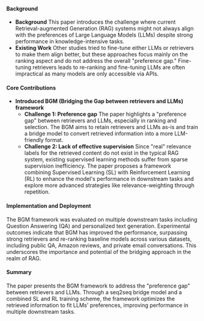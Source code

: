 #### Background
- **Background**
This paper introduces the challenge where current Retrieval-augmented Generation (RAG) systems might not always align with the preferences of Large Language Models (LLMs) despite strong performance in knowledge-intensive tasks. 
- **Existing Work**
Other studies tried to fine-tune either LLMs or retrievers to make them align better, but these approaches focus mainly on the ranking aspect and do not address the overall "preference gap." Fine-tuning retrievers leads to re-ranking and fine-tuning LLMs are often impractical as many models are only accessible via APIs. 

#### Core Contributions
  - **Introduced BGM (Bridging the Gap between retrievers and LLMs) framework**
    - **Challenge 1: Preference gap**
      The paper highlights a "preference gap" between retrievers and LLMs, especially in ranking and selection. The BGM aims to retain retrievers and LLMs as-is and train a bridge model to convert retrieved information into a more LLM-friendly format.
    - **Challenge 2: Lack of effective supervision**
      Since "real" relevance labels for the retrieved content do not exist in the typical RAG system, existing supervised learning methods suffer from sparse supervision inefficiency. The paper proposes a framework combining Supervised Learning (SL) with Reinforcement Learning (RL) to enhance the model's performance in downstream tasks and explore more advanced strategies like relevance-weighting through repetition.

#### Implementation and Deployment
The BGM framework was evaluated on multiple downstream tasks including Question Answering (QA) and personalized text generation. Experimental outcomes indicate that BGM has improved the performance, surpassing strong retrievers and re-ranking baseline models across various datasets, including public QA, Amazon reviews, and private email conversations. This underscores the importance and potential of the bridging approach in the realm of RAG.

#### Summary
The paper presents the BGM framework to address the "preference gap" between retrievers and LLMs. Through a seq2seq bridge model and a combined SL and RL training scheme, the framework optimizes the retrieved information to fit LLMs' preferences, improving performance in multiple downstream tasks.